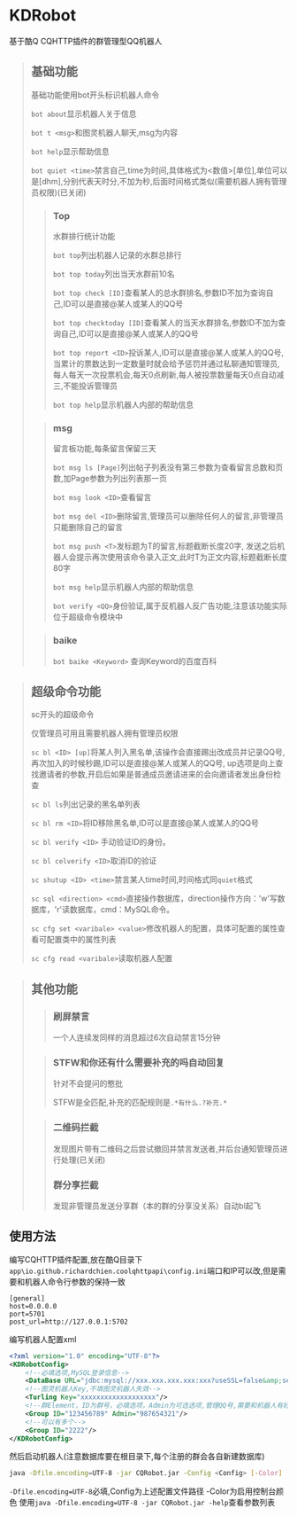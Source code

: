 # KDRobot

基于酷Q CQHTTP插件的群管理型QQ机器人

>## 基础功能
>
>基础功能使用bot开头标识机器人命令
>
>`bot about`显示机器人关于信息
>
>`bot t <msg>`和图灵机器人聊天,msg为内容
>
>`bot help`显示帮助信息
>
>`bot quiet <time>`禁言自己,time为时间,具体格式为<数值>[单位],单位可以是[dhm],分别代表天时分,不加为秒,后面时间格式类似(需要机器人拥有管理员权限)(已关闭)
>
>> ### Top
>>水群排行统计功能
>>
>>`bot top`列出机器人记录的水群总排行
>>
>>`bot top today`列出当天水群前10名
>>
>>`bot top check [ID]`查看某人的总水群排名,参数ID不加为查询自己,ID可以是直接@某人或某人的QQ号
>>
>>`bot top checktoday [ID]`查看某人的当天水群排名,参数ID不加为查询自己,ID可以是直接@某人或某人的QQ号
>>
>>`bot top report <ID>`投诉某人,ID可以是直接@某人或某人的QQ号,当累计的票数达到一定数量时就会给予惩罚并通过私聊通知管理员,
>>每人每天一次投票机会,每天0点刷新,每人被投票数量每天0点自动减三,不能投诉管理员
>>
>>`bot top help`显示机器人内部的帮助信息
>
>
>> ### msg
>> 留言板功能,每条留言保留三天
>>
>>`bot msg ls [Page]`列出帖子列表没有第三参数为查看留言总数和页数,加Page参数为列出列表那一页
>>
>>`bot msg look <ID>`查看留言
>>
>>`bot msg del <ID>`删除留言,管理员可以删除任何人的留言,非管理员只能删除自己的留言
>>
>>`bot msg push <T>`发标题为T的留言,标题截断长度20字,
>>发送之后机器人会提示再次使用该命令录入正文,此时T为正文内容,标题截断长度80字
>>
>>`bot msg help`显示机器人内部的帮助信息
>>
>>`bot verify <QQ>`身份验证,属于反机器人反广告功能,注意该功能实际位于超级命令模块中
>
>> ### baike
>> `bot baike <Keyword>` 查询Keyword的百度百科

>## 超级命令功能
>
>sc开头的超级命令
>
>仅管理员可用且需要机器人拥有管理员权限
>
>`sc bl <ID> [up]`将某人列入黑名单,该操作会直接踢出改成员并记录QQ号,再次加入的时候秒踢,ID可以是直接@某人或某人的QQ号,
>up选项是向上查找邀请者的参数,开启后如果是普通成员邀请进来的会向邀请者发出身份检查
>
>`sc bl ls`列出记录的黑名单列表
>
>`sc bl rm <ID>`将ID移除黑名单,ID可以是直接@某人或某人的QQ号
>
>`sc bl verify <ID>` 手动验证ID的身份。
>
>`sc bl celverify <ID>`取消ID的验证
>
>`sc shutup <ID> <time>`禁言某人time时间,时间格式同`quiet`格式
>
>`sc sql <direction> <cmd>`直接操作数据库，direction操作方向：'w'写数据库，'r'读数据库，cmd：MySQL命令。
>
>`sc cfg set <varibale> <value>`修改机器人的配置，具体可配置的属性查看可配置类中的属性列表
>
>`sc cfg read <varibale>`读取机器人配置  

>## 其他功能
>
>>### 刷屏禁言
>>一个人连续发同样的消息超过6次自动禁言15分钟
>
>>### STFW和你还有什么需要补充的吗自动回复
>>针对不会提问的憨批
>>
>>STFW是全匹配,补充的匹配规则是`.*有什么.?补充.*`
>
>>### 二维码拦截
>>发现图片带有二维码之后尝试撤回并禁言发送者,并后台通知管理员进行处理(已关闭)
>>### 群分享拦截
>>发现非管理员发送分享群（本的群的分享没关系）自动bl起飞

## 使用方法
编写CQHTTP插件配置,放在酷Q目录下`app\io.github.richardchien.coolqhttpapi\config.ini`端口和IP可以改,但是需要和机器人命令行参数的保持一致
```
[general]
host=0.0.0.0
port=5701
post_url=http://127.0.0.1:5702
```

编写机器人配置xml
```xml
<?xml version="1.0" encoding="UTF-8"?>
<KDRobotConfig>
    <!--必填选项,MySQL登录信息-->
    <DataBase URL="jdbc:mysql://xxx.xxx.xxx.xxx:xxx?useSSL=false&amp;serverTimezone=GMT%2B8" NAME="xxx" PASSWORD="xxx"/>
    <!--图灵机器人Key,不填图灵机器人失效-->
    <Turling Key="xxxxxxxxxxxxxxxxxxx"/>
    <!--群Element，ID为群号，必填选项，Admin为可选选项,管理QQ号,需要和机器人有好友，带有对于机器人的最高权限,会私聊发送一些通知,不填就不会发送-->
    <Group ID="123456789" Admin="987654321"/>
    <!--可以有多个-->
    <Group ID="2222"/>
</KDRobotConfig>
```
然后启动机器人(注意数据库要在根目录下,每个注册的群会各自新建数据库)

```bash
java -Dfile.encoding=UTF-8 -jar CQRobot.jar -Config <Config> [-Color]
```
`-Dfile.encoding=UTF-8`必填,Config为上述配置文件路径 -Color为启用控制台颜色
使用`java -Dfile.encoding=UTF-8 -jar CQRobot.jar -help`查看参数列表